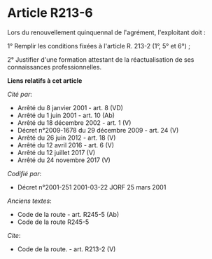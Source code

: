 # Article R213-6

Lors du renouvellement quinquennal de l'agrément, l'exploitant doit :

1° Remplir les conditions fixées à l'article R. 213-2 (1°, 5° et 6°) ;

2° Justifier d'une formation attestant de la réactualisation de ses connaissances professionnelles.

**Liens relatifs à cet article**

_Cité par_:

  - Arrêté du 8 janvier 2001 - art. 8 (VD)
  - Arrêté du 1 juin 2001 - art. 10 (Ab)
  - Arrêté du 18 décembre 2002 - art. 1 (V)
  - Décret n°2009-1678 du 29 décembre 2009 - art. 24 (V)
  - Arrêté du 26 juin 2012 - art. 18 (V)
  - Arrêté du 12 avril 2016 - art. 6 (V)
  - Arrêté du 12 juillet 2017 (V)
  - Arrêté du 24 novembre 2017 (V)

_Codifié par_:

  - Décret n°2001-251 2001-03-22 JORF 25 mars 2001

_Anciens textes_:

  - Code de la route - art. R245-5 (Ab)
  - Code de la route R245-5

_Cite_:

  - Code de la route. - art. R213-2 (V)
